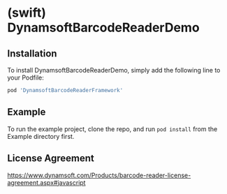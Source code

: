 # (swift) DynamsoftBarcodeReaderDemo

## Installation

To install DynamsoftBarcodeReaderDemo, simply add the following line to your Podfile:

```ruby
pod 'DynamsoftBarcodeReaderFramework'
```

## Example

To run the example project, clone the repo, and run `pod install` from the Example directory first.

## License Agreement
https://www.dynamsoft.com/Products/barcode-reader-license-agreement.aspx#javascript

